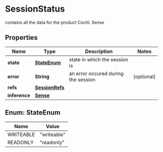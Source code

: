 

# SessionStatus

contains all the data for the product Cochl. Sense 

## Properties

Name | Type | Description | Notes
------------ | ------------- | ------------- | -------------
**state** | [**StateEnum**](#StateEnum) | state in which the session is  | 
**error** | **String** | an error occured during the session  |  [optional]
**refs** | [**SessionRefs**](SessionRefs.md) |  | 
**inference** | [**Sense**](Sense.md) |  | 



## Enum: StateEnum

Name | Value
---- | -----
WRITEABLE | &quot;writeable&quot;
READONLY | &quot;readonly&quot;



